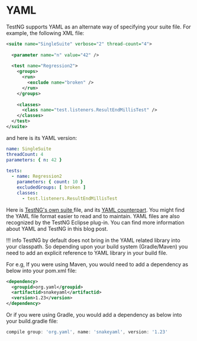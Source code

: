 # YAML

TestNG supports YAML as an alternate way of specifying your suite file. For example, the following XML file:

```xml
<suite name="SingleSuite" verbose="2" thread-count="4">
 
  <parameter name="n" value="42" />
 
  <test name="Regression2">
    <groups>
      <run>
        <exclude name="broken" />
      </run>
    </groups>
 
    <classes>
      <class name="test.listeners.ResultEndMillisTest" />
    </classes>
  </test>
</suite>
```
and here is its YAML version:

```yaml
name: SingleSuite
threadCount: 4
parameters: { n: 42 }
 
tests:
  - name: Regression2
    parameters: { count: 10 }
    excludedGroups: [ broken ]
    classes:
      - test.listeners.ResultEndMillisTest

``` 

Here is [TestNG's own suite ](https://github.com/cbeust/testng/blob/master/src/test/resources/testng.xml)file, and its [YAML counterpart](https://github.com/cbeust/testng/blob/master/src/test/resources/testng.yaml).
You might find the YAML file format easier to read and to maintain. YAML files are also recognized by the TestNG Eclipse plug-in. You can find more information about YAML and TestNG in this blog post.

!!! info 
    TestNG by default does not bring in the YAML related library into your classpath. So depending upon your build system (Gradle/Maven) you need to add an explicit reference to YAML library in your build file.
    
For e.g, If you were using Maven, you would need to add a dependency as below into your pom.xml file:

```xml
<dependency>
  <groupid>org.yaml</groupid>
  <artifactid>snakeyaml</artifactid>
  <version>1.23</version>
</dependency>
```
Or if you were using Gradle, you would add a dependency as below into your build.gradle file:
```javascript
compile group: 'org.yaml', name: 'snakeyaml', version: '1.23'
```
